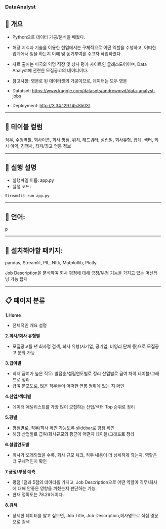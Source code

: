 ### DataAnalyst


## 🏦 개요
- Python으로 데이터 가공/분석을 배웠다. 
- 해당 지식과 기술을 이용한 현업에서는 구체적으로 어떤 역할을 수행하고, 어떠한 업계에서 일을 하는지 이해 및 동기부여를 주고자 작업하였다.
- 자료 출처는 미국의 익명 직장 및 상사 평가 사이트인 글래스도어이며, Data Analyst에 관련한 모집공고의 데이터이다. 
- 참고사항: 영문로 된 데이터셋의 가공이므로, 데이터는 모두 영문

- Datatset: https://www.kaggle.com/datasets/andrewmvd/data-analyst-jobs
- Deployment: http://3.34.129.145:8503/

---
## 🚀 테이블 컬럼
직무, 수행역할, 회사이름, 회사 평점, 위치, 해드쿼터, 설립일, 회사유형, 업계, 섹터, 회사 이익, 경쟁사, 최저/최고 연봉 정보

---
## 📝 실행 설명
- 실행파일 이름: app.py
- 실행 코드:

```
Streamlit run app.py
```

---
## 🎨 언어: 
p

---
## 🎨 설치해야할 패키지: 
pandas,
Streamlit,
PIL,
Nltk,
Matplotlib,
Plotly

Job Description을 분석하여 회사 평점에 대해 긍정/부정 기능을 가지고 있는 머신러닝 기능 탑재

---
## 📋 페이지 분류
**1.Home**
- 전체적인 개요 설명
 
**2.회사/회사 유형별**
- 모집공고를 낸 회사명 검색, 회사 유형(사기업, 공기업, 비영리 단체 등)으로 모집공고 분류 가능

**3.급여별**
- 최저 급여가 높은 직무: 별점순/설립연도별로 정리
산업별로 급여 차이 테이블/그래프로 정리
- 급여 분포도로, 많은 직무들이 어떠한 연봉 범위에 있는 지 확인

**4.산업/섹터별**
- 데이터 애널리스트를 가장 많이 모집하는 산업/섹터 Top 순위로 정리

**5.평별**
- 평점별로, 직무/회사 확인 가능토록 slidebar로 평점 확인
- 해당 산업별로 급여/회사규모의 평균이 어떤지 테이블/그래프로 정리

**6.설립연도별**
- 회사가 오래되었을 수록, 회사 규모 체크, 직무 내용이 더 상세하게 되는지, 역할은 더 구체적인지 확인

**7.긍정/부정 예측**
- 평점 1점과 5점의 데이터를 가지고, Job Description으로 어떤 역할이 직무/회사에 대해 안좋은 영향을 끼쳤는지 판단하는 기능.
- 현재 정확도는 78.26%이다.

**8.검색**
- 상세한 데이터를 알고 싶으면, Job Title, Job Description,회사명으로 직접 영문으로 검색
